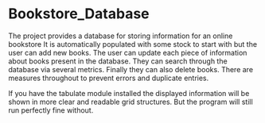# Bookstore_Database
The project provides a database for storing information for an online bookstore
It is automatically populated with some stock to start with but the user can add new books.
The user can update each piece of information about books present in the database.
They can search through the database via several metrics.
Finally they can also delete books. 
There are measures throughout to prevent errors and duplicate entries.

If you have the tabulate module installed the displayed information will be shown in more clear
and readable grid structures. But the program will still run perfectly fine without.
